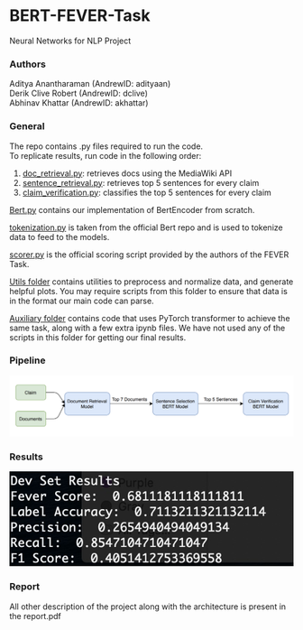 # BERT-FEVER-Task
Neural Networks for NLP Project

### Authors
Aditya Anantharaman (AndrewID: adityaan)  
Derik Clive Robert (AndrewID: dclive)  
Abhinav Khattar (AndrewID: akhattar)  

### General
The repo contains .py files required to run the code.  
To replicate results, run code in the following order:  
1. [doc_retrieval.py](https://github.com/aditya5558/BERT-FEVER-Task/blob/master/doc_retrieval.py): retrieves docs using the MediaWiki API  
2. [sentence_retrieval.py](https://github.com/aditya5558/BERT-FEVER-Task/blob/master/sentence_retrieval.py): retrieves top 5 sentences for every claim  
3. [claim_verification.py](https://github.com/aditya5558/BERT-FEVER-Task/blob/master/claim_verification.py): classifies the top 5 sentences for every claim  

[Bert.py](https://github.com/aditya5558/BERT-FEVER-Task/blob/master/Bert.py) contains our implementation of BertEncoder from scratch.

[tokenization.py](https://github.com/aditya5558/BERT-FEVER-Task/blob/master/tokenization.py) is taken from the official Bert repo and is used to tokenize data to feed to the models.

[scorer.py](https://github.com/aditya5558/BERT-FEVER-Task/blob/master/scorer.py) is the official scoring script provided by the authors of the FEVER Task.

[Utils folder](https://github.com/aditya5558/BERT-FEVER-Task/tree/master/utils) contains utilities to preprocess and normalize data, and generate helpful plots. You may require scripts from this folder to ensure that data is in the format our main code can parse.

[Auxiliary folder](https://github.com/aditya5558/BERT-FEVER-Task/tree/master/auxiliary) contains code that uses PyTorch transformer to achieve the same task, along with a few extra ipynb files. We have not used any of the scripts in this folder for getting our final results.

### Pipeline
![Pipeline](img/flowchart.png "Pipeline")

### Results
![Results](img/results.jpeg "Results")

### Report
All other description of the project along with the architecture is present in the report.pdf

